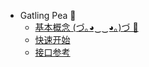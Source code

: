 * Gatling Pea 🐡
  * [基本概念 (づ｡◕‿‿◕｡)づ 🥳](zh-cn/pea/README.md)
  * [快速开始](zh-cn/pea/quickstart.md)
  * [接口参考](zh-cn/pea/api.md)
